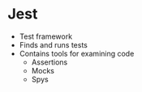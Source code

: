 # Jest

* Test framework
* Finds and runs tests
* Contains tools for examining code
    * Assertions
    * Mocks
    * Spys
